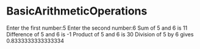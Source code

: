 # BasicArithmeticOperations
Enter the first number:5 Enter the second number:6 Sum of 5 and 6 is 11 Difference of 5 and 6 is -1 Product of 5 and 6 is 30 Division of 5 by 6 gives 0.8333333333333334
